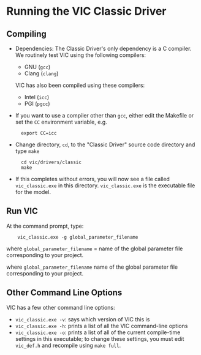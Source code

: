 # Running the VIC Classic Driver

## Compiling

- Dependencies:
    The Classic Driver's only dependency is a C compiler.  We routinely test VIC using the following compilers:

    - GNU (`gcc`)
    - Clang (`clang`)

    VIC has also been compiled using these compilers:
    - Intel (`icc`)
    - PGI (`pgcc`)
- If you want to use a compiler other than `gcc`, either edit the Makefile or set the `CC` environment variable, e.g.

        export CC=icc

- Change directory, `cd`, to the "Classic Driver" source code directory and type `make`

        cd vic/drivers/classic
        make

*   If this completes without errors, you will now see a file called `vic_classic.exe` in this directory. `vic_classic.exe` is the executable file for the model.

## Run VIC

At the command prompt, type:

        vic_classic.exe -g global_parameter_filename

where `global_parameter_filename` = name of the global parameter file corresponding to your project.

where `global_parameter_filename`  name of the global parameter file corresponding to your project.

## Other Command Line Options

VIC has a few other command line options:

*   `vic_classic.exe -v`: says which version of VIC this is
*   `vic_classic.exe -h`: prints a list of all the VIC command-line options
*   `vic_classic.exe -o`: prints a list of all of the current compile-time settings in this executable; to change these settings, you must edit `vic_def.h` and recompile using `make full`.
